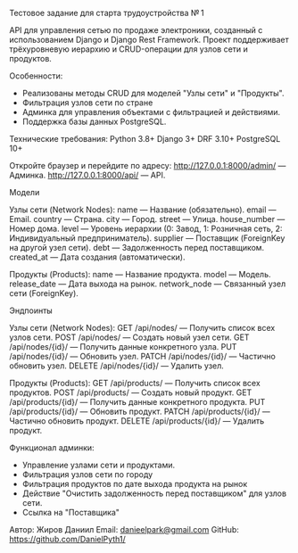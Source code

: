 Тестовое задание для старта трудоустройства № 1

API для управления сетью по продаже электроники, созданный с использованием Django и Django Rest Framework. 
Проект поддерживает трёхуровневую иерархию и CRUD-операции для узлов сети и продуктов.

Особенности:
- Реализованы методы CRUD для моделей "Узлы сети" и "Продукты".
- Фильтрация узлов сети по стране
- Админка для управления объектами с фильтрацией и действиями.
- Поддержка базы данных PostgreSQL.

Технические требования:
Python 3.8+
Django 3+
DRF 3.10+
PostgreSQL 10+

Откройте браузер и перейдите по адресу:
http://127.0.0.1:8000/admin/ — Админка.
http://127.0.0.1:8000/api/ — API.

Модели

Узлы сети (Network Nodes):
name — Название (обязательно).
email — Email.
country — Страна.
city — Город.
street — Улица.
house_number — Номер дома.
level — Уровень иерархии (0: Завод, 1: Розничная сеть, 2: Индивидуальный предприниматель).
supplier — Поставщик (ForeignKey на другой узел сети).
debt — Задолженность перед поставщиком.
created_at — Дата создания (автоматически).

Продукты (Products):
name — Название продукта.
model — Модель.
release_date — Дата выхода на рынок.
network_node — Связанный узел сети (ForeignKey).


Эндпоинты

Узлы сети (Network Nodes):
GET /api/nodes/ — Получить список всех узлов сети.
POST /api/nodes/ — Создать новый узел сети.
GET /api/nodes/{id}/ — Получить данные конкретного узла.
PUT /api/nodes/{id}/ — Обновить узел.
PATCH /api/nodes/{id}/ — Частично обновить узел.
DELETE /api/nodes/{id}/ — Удалить узел.

Продукты (Products):
GET /api/products/ — Получить список всех продуктов.
POST /api/products/ — Создать новый продукт.
GET /api/products/{id}/ — Получить данные конкретного продукта.
PUT /api/products/{id}/ — Обновить продукт.
PATCH /api/products/{id}/ — Частично обновить продукт.
DELETE /api/products/{id}/ — Удалить продукт.

Функционал админки:
- Управление узлами сети и продуктами.
- Фильтрация узлов сети по городу
- Фильтрация продуктов по дате выхода продукта на рынок
- Действие "Очистить задолженность перед поставщиком" для узлов сети.
- Ссылка на "Поставщика"

Автор: Жиров Даниил
Email: danieelpark@gmail.com
GitHub: https://github.com/DanielPyth1/
